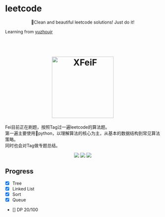 # leetcode
<center>🌵Clean and beautiful leetcode solutions! Just do it!</center>  

Learning from [yuzhoujr](https://github.com/yuzhoujr/leetcode) 

<h1 align="center">
      <br><a href="http://x-fei.me"><img src="https://blog.x-fei.me/css/images/mylogo.png" alt="XFeiF" width="200"></a>
</h1>

<!---Mentra--->
Fei目前正在刷题，按照Tag过一遍leetcode的算法题。  
第一遍主要使用python，以理解算法的核心为主，从基本的数据结构到常见算法策略。  
同时也会对Tag做专题总结。

<!---svg--->
<p align="center">
  <img src="https://img.shields.io/badge/language-Python-yellow.svg?style=flat-square">
  <img src="https://img.shields.io/badge/summary-1%20%2F%20N-ff69b4.svg?style=flat-square">
  <img src="https://img.shields.io/badge/license-MIT-orange.svg?style=flat-square">
</p>

## Progress  

- [x] Tree  
- [x] Linked List  
- [x] Sort  
- [x] Queue  
- [] DP 20/100

